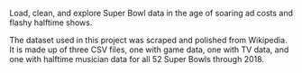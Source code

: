 Load, clean, and explore Super Bowl data in the age of soaring ad costs and flashy halftime shows. 

The dataset used in this project was scraped and polished from Wikipedia. It is made up of three CSV files, one with game data, one with TV data, and one with halftime musician data for all 52 Super Bowls through 2018.
